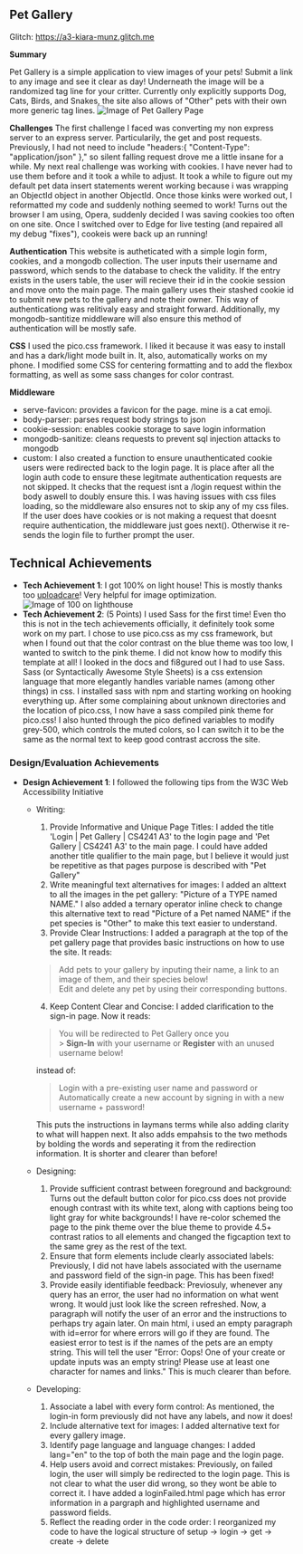 ## Pet Gallery

Glitch: https://a3-kiara-munz.glitch.me

**Summary**

Pet Gallery is a simple application to view images of your pets! Submit a link to any image and see it clear as day! Underneath the image will be a randomized tag line for your critter. Currently only explicitly supports Dog, Cats, Birds, and Snakes, the site also allows of "Other" pets with their own more generic tag lines.
![Image of Pet Gallery Page](https://i.imgur.com/R2tJuxd.png)

**Challenges**
The first challenge I faced was converting my non express server to an express server. Particularily, the get and post requests. Previously, I had not need to include "headers:{ "Content-Type": "application/json" }," so silent falling request drove me a little insane for a while.
My next real challenge was working with cookies. I have never had to use them before and it took a while to adjust. It took a while to figure out my default pet data insert statements werent working because i was wrapping an ObjectId object in another ObjectId. Once those kinks were worked out, I reformatted my code and suddenly nothing seemed to work! Turns out the browser I am using, Opera, suddenly decided I was saving cookies too often on one site. Once I switched over to Edge for live testing (and repaired all my debug "fixes"), cookeis were back up an running!

**Authentication**
This website is autheticated with a simple login form, cookies, and a mongodb collection. The user inputs their username and password, which sends to the database to check the validity. If the entry exists in the users table, the user will recieve their id in the cookie session and move onto the main page. The main gallery uses their stashed cookie id to submit new pets to the gallery and note their owner. This way of authenticationg was relitivaly easy and straight forward. Additionally, my mongodb-santitize middleware will also ensure this method of authentication will be mostly safe.

**CSS**
I used the pico.css framework. I liked it because it was easy to install and has a dark/light mode built in. It, also, automatically works on my phone. I modified some CSS for centering formatting and to add the flexbox formatting, as well as some sass changes for color contrast.

**Middleware**

- serve-favicon: provides a favicon for the page. mine is a cat emoji.
- body-parser: parses request body strings to json
- cookie-session: enables cookie storage to save login information
- mongodb-sanitize: cleans requests to prevent sql injection attacks to mongodb
- custom: I also created a function to ensure unauthenticated cookie users were redirected back to the login page. It is place after all the login auth code to ensure these legitmate authentication requests are not skipped. It checks that the request isnt a /login request within the body aswell to doubly ensure this. I was having issues with css files loading, so the middleware also ensures not to skip any of my css files. If the user does have cookies or is not making a request that doesnt require authentication, the middleware just goes next(). Otherwise it re-sends the login file to further prompt the user.

## Technical Achievements

- **Tech Achievement 1**: I got 100% on light house! This is mostly thanks too [uploadcare](https://uploadcare.com/docs/delivery/adaptive-delivery/)! Very helpful for image optimization.
  ![Image of 100 on lighthouse](https://i.imgur.com/gGkOy7N.png)
- **Tech Achievement 2**: (5 Points) I used Sass for the first time! Even tho this is not in the tech achievements officially, it definitely took some work on my part. I chose to use pico.css as my css framework, but when I found out that the color contrast on the blue theme was too low, I wanted to switch to the pink theme. I did not know how to modify this template at all! I looked in the docs and fi8gured out I had to use Sass. Sass (or Syntactically Awesome Style Sheets) is a css extension language that more elegantly handles variable names (among other things) in css. I installed sass with npm and starting working on hooking everything up. After some complaining about unknown directories and the location of pico.css, I now have a sass compiled pink theme for pico.css! I also hunted through the pico defined variables to modify grey-500, which controls the muted colors, so I can switch it to be the same as the normal text to keep good contrast accross the site.

### Design/Evaluation Achievements

- **Design Achievement 1**: I followed the following tips from the W3C Web Accessibility Initiative

  - Writing:

    1. Provide Informative and Unique Page Titles: I added the title 'Login | Pet Gallery | CS4241 A3' to the login page and 'Pet Gallery | CS4241 A3' to the main page. I could have added another title qualifier to the main page, but I believe it would just be repetitive as that pages purpose is described with "Pet Gallery"
    2. Write meaningful text alternatives for images: I added an alttext to all the images in the pet gallery: "Picture of a TYPE named NAME." I also added a ternary operator inline check to change this alternative text to read "Picture of a Pet named NAME" if the pet species is "Other" to make this text easier to understand.
    3. Provide Clear Instructions: I added a paragraph at the top of the pet gallery page that provides basic instructions on how to use the site. It reads:

    > Add pets to your gallery by inputing their name, a link to an image of them, and their species below!<br>
    > Edit and delete any pet by using their corresponding buttons.

    4. Keep Content Clear and Concise: I added clarification to the sign-in page. Now it reads:

    > You will be redirected to Pet Gallery once you <br> > <b>Sign-In</b> with your username or <b>Register</b> with an unused username below!

    instead of:

    > Login with a pre-existing user name and password or <br>
    > Automatically create a new account by signing in with a new username + password!

    This puts the instructions in laymans terms while also adding clarity to what will happen next. It also adds empahsis to the two methods by bolding the words and seperating it from the redirection information. It is shorter and clearer than before!

  - Designing:
    1. Provide sufficient contrast between foreground and background: Turns out the default button color for pico.css does not provide enough contrast with its white text, along with captions being too light gray for white backgrounds! I have re-color schemed the page to the pink theme over the blue theme to provide 4.5+ contrast ratios to all elements and changed the figcaption text to the same grey as the rest of the text.
    2. Ensure that form elements include clearly associated labels: Previously, I did not have labels associated with the username and password field of the sign-in page. This has been fixed!
    3. Provide easily identifiable feedback: Previosuly, whenever any query has an error, the user had no information on what went wrong. It would just look like the screen refreshed. Now, a paragraph will notify the user of an error and the instructions to perhaps try again later. On main html, i used an empty paragraph with id=error for where errors will go if they are found. The easiest error to test is if the names of the pets are an empty string. This will tell the user "Error: Oops! One of your create or update inputs was an empty string! Please use at least one character for names and links." This is much clearer than before.
  - Developing:
    1. Associate a label with every form control: As mentioned, the login-in form previously did not have any labels, and now it does!
    2. Include alternative text for images: I added alternative text for every gallery image.
    3. Identify page language and language changes: I added lang="en" to the top of both the main page and the login page.
    4. Help users avoid and correct mistakes: Previously, on failed login, the user will simply be redirected to the login page. This is not clear to what the user did wrong, so they wont be able to correct it. I have added a loginFailed.html page which has error information in a pargraph and highlighted username and password fields.
    5. Reflect the reading order in the code order: I reorganized my code to have the logical structure of setup -> login -> get -> create -> delete
